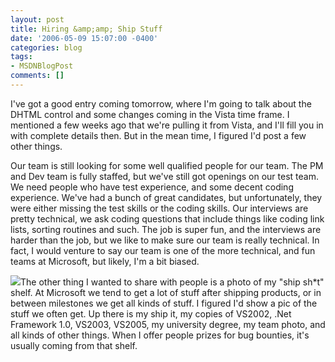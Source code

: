 ```yaml
---
layout: post
title: Hiring &amp;amp; Ship Stuff
date: '2006-05-09 15:07:00 -0400'
categories: blog
tags:
- MSDNBlogPost
comments: []
---
```


I've got a good entry coming tomorrow, where I'm going to talk about the DHTML control and some changes coming in the Vista time frame.  I mentioned a few weeks ago that we're pulling it from Vista, and I'll fill you in with complete details then.  But in the mean time, I figured I'd post a few other things.

Our team is still looking for some well qualified people for our team.  The PM and Dev team is fully staffed, but we've still got openings on our test team.  We need people who have test experience, and some decent coding experience.  We've had a bunch of great candidates, but unfortunately, they were either missing the test skills or the coding skills.  Our interviews are pretty technical, we ask coding questions that include things like coding link lists, sorting routines and such.  The job is super fun, and the interviews are harder than the job, but we like to make sure our team is really technical.  In fact, I would venture to say our team is one of the more technical, and fun teams at Microsoft, but likely, I'm a bit biased.

[![](http://www.bigbackpack.ca/nGallery/photos/130/2/120x160.aspx)](http://www.bigbackpack.ca/nGallery/photos/130/2/338x450.aspx)The other thing I wanted to share with people is a photo of my "ship sh*t" shelf.  At Microsoft we tend to get a lot of stuff after shipping products, or in between milestones we get all kinds of stuff.  I figured I'd show a pic of the stuff we often get.  Up there is my ship it, my copies of VS2002, .Net Framework 1.0, VS2003, VS2005, my university degree, my team photo, and all kinds of other things.  When I offer people prizes for bug bounties, it's usually coming from that shelf.